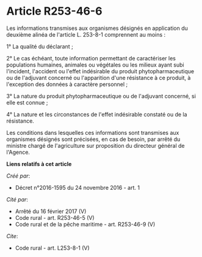# Article R253-46-6

Les informations transmises aux organismes désignés en application du deuxième alinéa de l'article L. 253-8-1 comprennent au
moins : 

1° La qualité du déclarant ; 

2° Le cas échéant, toute information permettant de caractériser les populations humaines, animales ou végétales ou les
milieux ayant subi l'incident, l'accident ou l'effet indésirable du produit phytopharmaceutique ou de l'adjuvant concerné ou
l'apparition d'une résistance à ce produit, à l'exception des données à caractère personnel ; 

3° La nature du produit phytopharmaceutique ou de l'adjuvant concerné, si elle est connue ; 

4° La nature et les circonstances de l'effet indésirable constaté ou de la résistance. 

Les conditions dans lesquelles ces informations sont transmises aux organismes désignés sont précisées, en cas de besoin, par
arrêté du ministre chargé de l'agriculture sur proposition du directeur général de l'Agence.

**Liens relatifs à cet article**

_Créé par_:

  - Décret n°2016-1595 du 24 novembre 2016 - art. 1

_Cité par_:

  - Arrêté du 16 février 2017 (V)
  - Code rural - art. R253-46-5 (V)
  - Code rural et de la pêche maritime - art. R253-46-9 (V)

_Cite_:

  - Code rural - art. L253-8-1 (V)
